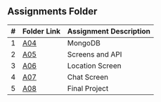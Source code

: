 ##  Assignments Folder

|   #   | Folder Link | Assignment Description |
| :---: | ----------- | ---------------------- |
|   1   | [A04](A04)  | MongoDB                |
|   2   | [A05](A05)  | Screens and API        |
|   3   | [A06](A06)  | Location Screen        |
|   4   | [A07](A07)  | Chat Screen            |
|   5   | [A08](A08)  | Final Project          |
